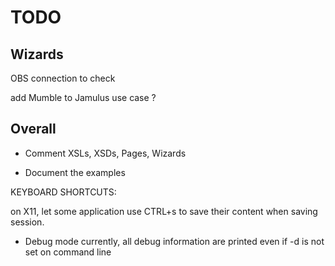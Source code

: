 # TODO

## Wizards

OBS connection to check

add Mumble to Jamulus use case ?

## Overall

- Comment XSLs, XSDs, Pages, Wizards
    
- Document the examples

KEYBOARD SHORTCUTS:
  
  on X11, let some application use CTRL+s to save their content when saving session.

- Debug mode
    currently, all debug information are printed even if -d is not set on command line
